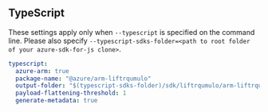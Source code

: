 ## TypeScript

These settings apply only when `--typescript` is specified on the command line.
Please also specify `--typescript-sdks-folder=<path to root folder of your azure-sdk-for-js clone>`.

```yaml $(typescript)
typescript:
  azure-arm: true
  package-name: "@azure/arm-liftrqumulo"
  output-folder: "$(typescript-sdks-folder)/sdk/liftrqumulo/arm-liftrqumulo"
  payload-flattening-threshold: 1
  generate-metadata: true
```
